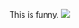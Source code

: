 This is funny.
![](http://www.brand-karma.com/wp-content/uploads/2012/06/5CatMeme-e13391476917882.png)